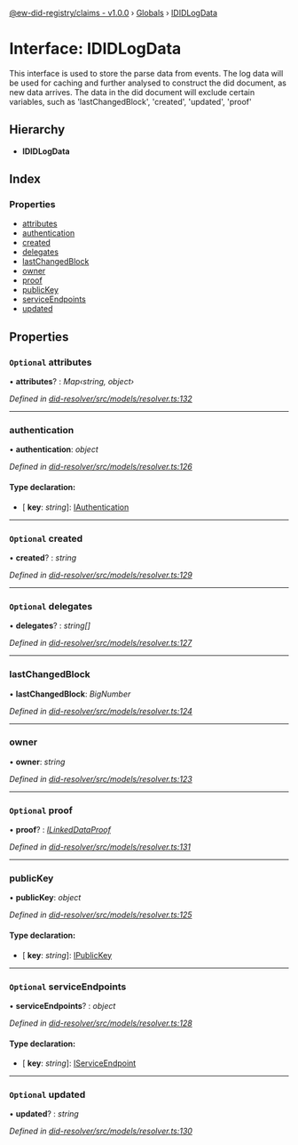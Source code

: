 [@ew-did-registry/claims - v1.0.0](../README.md) › [Globals](../globals.md) › [IDIDLogData](ididlogdata.md)

# Interface: IDIDLogData

This interface is used to store the parse data from events.
The log data will be used for caching and further analysed to construct the did document,
as new data arrives.
The data in the did document will exclude certain variables, such as
'lastChangedBlock', 'created', 'updated', 'proof'

## Hierarchy

* **IDIDLogData**

## Index

### Properties

* [attributes](ididlogdata.md#optional-attributes)
* [authentication](ididlogdata.md#authentication)
* [created](ididlogdata.md#optional-created)
* [delegates](ididlogdata.md#optional-delegates)
* [lastChangedBlock](ididlogdata.md#lastchangedblock)
* [owner](ididlogdata.md#owner)
* [proof](ididlogdata.md#optional-proof)
* [publicKey](ididlogdata.md#publickey)
* [serviceEndpoints](ididlogdata.md#optional-serviceendpoints)
* [updated](ididlogdata.md#optional-updated)

## Properties

### `Optional` attributes

• **attributes**? : *Map‹string, object›*

*Defined in [did-resolver/src/models/resolver.ts:132](https://github.com/energywebfoundation/ew-did-registry/blob/5e08895/packages/did-resolver/src/models/resolver.ts#L132)*

___

###  authentication

• **authentication**: *object*

*Defined in [did-resolver/src/models/resolver.ts:126](https://github.com/energywebfoundation/ew-did-registry/blob/5e08895/packages/did-resolver/src/models/resolver.ts#L126)*

#### Type declaration:

* \[ **key**: *string*\]: [IAuthentication](iauthentication.md)

___

### `Optional` created

• **created**? : *string*

*Defined in [did-resolver/src/models/resolver.ts:129](https://github.com/energywebfoundation/ew-did-registry/blob/5e08895/packages/did-resolver/src/models/resolver.ts#L129)*

___

### `Optional` delegates

• **delegates**? : *string[]*

*Defined in [did-resolver/src/models/resolver.ts:127](https://github.com/energywebfoundation/ew-did-registry/blob/5e08895/packages/did-resolver/src/models/resolver.ts#L127)*

___

###  lastChangedBlock

• **lastChangedBlock**: *BigNumber*

*Defined in [did-resolver/src/models/resolver.ts:124](https://github.com/energywebfoundation/ew-did-registry/blob/5e08895/packages/did-resolver/src/models/resolver.ts#L124)*

___

###  owner

• **owner**: *string*

*Defined in [did-resolver/src/models/resolver.ts:123](https://github.com/energywebfoundation/ew-did-registry/blob/5e08895/packages/did-resolver/src/models/resolver.ts#L123)*

___

### `Optional` proof

• **proof**? : *[ILinkedDataProof](ilinkeddataproof.md)*

*Defined in [did-resolver/src/models/resolver.ts:131](https://github.com/energywebfoundation/ew-did-registry/blob/5e08895/packages/did-resolver/src/models/resolver.ts#L131)*

___

###  publicKey

• **publicKey**: *object*

*Defined in [did-resolver/src/models/resolver.ts:125](https://github.com/energywebfoundation/ew-did-registry/blob/5e08895/packages/did-resolver/src/models/resolver.ts#L125)*

#### Type declaration:

* \[ **key**: *string*\]: [IPublicKey](ipublickey.md)

___

### `Optional` serviceEndpoints

• **serviceEndpoints**? : *object*

*Defined in [did-resolver/src/models/resolver.ts:128](https://github.com/energywebfoundation/ew-did-registry/blob/5e08895/packages/did-resolver/src/models/resolver.ts#L128)*

#### Type declaration:

* \[ **key**: *string*\]: [IServiceEndpoint](iserviceendpoint.md)

___

### `Optional` updated

• **updated**? : *string*

*Defined in [did-resolver/src/models/resolver.ts:130](https://github.com/energywebfoundation/ew-did-registry/blob/5e08895/packages/did-resolver/src/models/resolver.ts#L130)*
